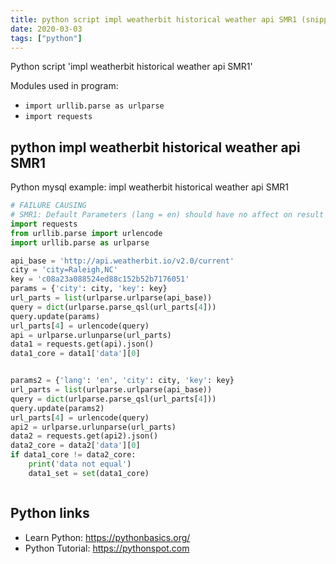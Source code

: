 ```yaml
---
title: python script impl weatherbit historical weather api SMR1 (snippet)
date: 2020-03-03
tags: ["python"]
---
```

Python script 'impl weatherbit historical weather api SMR1'


Modules used in program: 
* `import urllib.parse as urlparse`
* `import requests`

## python impl weatherbit historical weather api SMR1

Python mysql example: impl weatherbit historical weather api SMR1

```python
# FAILURE CAUSING
# SMR1: Default Parameters (lang = en) should have no affect on result
import requests
from urllib.parse import urlencode
import urllib.parse as urlparse

api_base = 'http://api.weatherbit.io/v2.0/current'
city = 'city=Raleigh,NC'
key = 'c08a23a088524ed88c152b52b7176051'
params = {'city': city, 'key': key}
url_parts = list(urlparse.urlparse(api_base))
query = dict(urlparse.parse_qsl(url_parts[4]))
query.update(params)
url_parts[4] = urlencode(query)
api = urlparse.urlunparse(url_parts)
data1 = requests.get(api).json()
data1_core = data1['data'][0]


params2 = {'lang': 'en', 'city': city, 'key': key}
url_parts = list(urlparse.urlparse(api_base))
query = dict(urlparse.parse_qsl(url_parts[4]))
query.update(params2)
url_parts[4] = urlencode(query)
api2 = urlparse.urlunparse(url_parts)
data2 = requests.get(api2).json()
data2_core = data2['data'][0]
if data1_core != data2_core:
    print('data not equal')
    data1_set = set(data1_core)



```

## Python links

- Learn Python: https://pythonbasics.org/
- Python Tutorial: https://pythonspot.com
